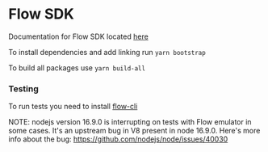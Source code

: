 # Flow SDK

Documentation for Flow SDK located [here](https://github.com/rarible/flow-sdk/tree/master/packages/flow-sdk)

To install dependencies and add linking run `yarn bootstrap`

To build all packages use `yarn build-all`

### Testing

To run tests you need to install [flow-cli](https://docs.onflow.org/flow-cli/install/)

NOTE: nodejs version 16.9.0 is interrupting on tests with Flow emulator in some cases. It's an upstream bug in V8
present in node 16.9.0. Here's more info about the bug: https://github.com/nodejs/node/issues/40030
